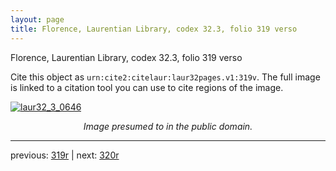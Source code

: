 ```yaml
---
layout: page
title: Florence, Laurentian Library, codex 32.3, folio 319 verso
---
```


Florence, Laurentian Library, codex 32.3, folio 319 verso

Cite this object as `urn:cite2:citelaur:laur32pages.v1:319v`.  The full image is linked to a citation tool you can use to cite regions of the image.

[![laur32_3_0646](http://www.homermultitext.org/iipsrv?IIIF=/project/homer/pyramidal/deepzoom/citelaur/laur32imgs/v1/laur32_3_0646.tif/full/800,/0/default.jpg)](http://www.homermultitext.org/ict2/?urn=urn:cite2:citelaur:laur32imgs.v1:laur32_3_0646) 

<p style="text-align: center; font-style: italic;">Image presumed to in the public domain.</p>

---

previous: [319r](../319r/) | next: [320r](../320r/)